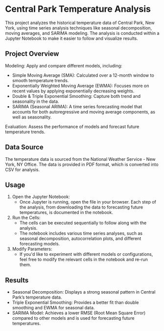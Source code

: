 # Central Park Temperature Analysis

This project analyzes the historical temperature data of Central Park, New York, using time series analysis techniques like seasonal decomposition, moving averages, and SARIMA modeling. The analysis is conducted within a Jupyter Notebook to make it easier to follow and visualize results.

## Project Overview

Modeling: Apply and compare different models, including:
- Simple Moving Average (SMA): Calculated over a 12-month window to smooth temperature trends.
- Exponentially Weighted Moving Average (EWMA): Focuses more on recent values by applying exponentially decreasing weights.
- Double & Triple Exponential Smoothing: Capture both trend and seasonality in the data.
- SARIMA (Seasonal ARIMA): A time series forecasting model that accounts for both autoregressive and moving average components, as well as seasonality.

Evaluation: Assess the performance of models and forecast future temperature trends.

## Data Source

The temperature data is sourced from the National Weather Service - New York, NY Office. The data is provided in PDF format, which is converted into CSV for analysis.

## Usage

1) Open the Jupyter Notebook:
    - Once Jupyter is running, open the file in your browser. Each step of the analysis, from downloading the data to forecasting future temperatures, is documented in the notebook.
2) Run the Cells:
    - The cells can be executed sequentially to follow along with the analysis.
    - The notebook includes various time series analyses, such as seasonal decomposition, autocorrelation plots, and different forecasting models.
3) Modify Parameters:
    - If you'd like to experiment with different models or configurations, feel free to modify the relevant cells in the notebook and re-run them.
 
## Results

- Seasonal Decomposition: Displays a strong seasonal pattern in Central Park’s temperature data.
- Triple Exponential Smoothing: Provides a better fit than double smoothing and EWMA for seasonal data.
- SARIMA Model: Achieves a lower RMSE (Root Mean Square Error) compared to other models and is used for forecasting future temperatures.

